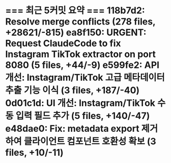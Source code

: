 === 최근 5커밋 요약 ===
118b7d2: Resolve merge conflicts (278 files, +28621/-815)
ea8f150: URGENT: Request ClaudeCode to fix Instagram TikTok extractor on port 8080 (5 files, +44/-9)
e599fe2: API 개선: Instagram/TikTok 고급 메타데이터 추출 기능 이식 (3 files, +187/-40)
0d01c1d: UI 개선: Instagram/TikTok 수동 입력 필드 추가 (5 files, +140/-47)
e48dae0: Fix: metadata export 제거하여 클라이언트 컴포넌트 호환성 확보 (3 files, +10/-11)
=======================
